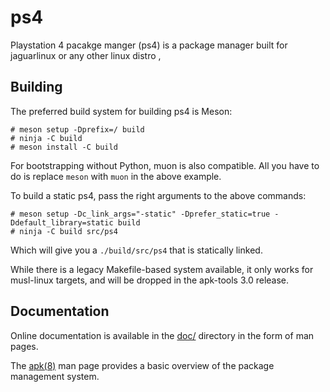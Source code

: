 # ps4

Playstation 4 pacakge manger (ps4) is a package manager  built for jaguarlinux or any other linux distro ,

## Building

The preferred build system for building ps4 is Meson:

```
# meson setup -Dprefix=/ build
# ninja -C build
# meson install -C build
```

For bootstrapping without Python, muon is also compatible. All you have to do is replace `meson` with `muon` in the above example.

To build a static ps4, pass the right arguments to the above commands:

```
# meson setup -Dc_link_args="-static" -Dprefer_static=true -Ddefault_library=static build
# ninja -C build src/ps4
```

Which will give you a `./build/src/ps4` that is statically linked.

While there is a legacy Makefile-based system available, it only works for musl-linux
targets, and will be dropped in the apk-tools 3.0 release.

## Documentation

Online documentation is available in the [doc/](doc/) directory in the form of man pages.

The [apk(8)](doc/ps4.8.scd) man page provides a basic overview of the package management
system.

